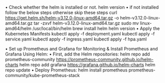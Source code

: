 •	Check whether the helm is installed or not.
helm version
•	if not installed follow the below steps otherwise skip these steps
curl https://get.helm.sh/helm-v3.12.0-linux-amd64.tar.gz -o helm-v3.12.0-linux-amd64.tar.gz
tar -zxvf helm-v3.12.0-linux-amd64.tar.gz
sudo mv linux-amd64/helm /usr/local/bin/helm
brew install helm
helm version
•	Apply the Kubernetes Manifests
kubectl apply -f deployment.yaml
kubectl apply -f service.yaml
kubectl apply -f ingress.yaml
kubectl apply -f hpa.yaml

•	Set up Prometheus and Grafana for Monitoring & Install Prometheus and Grafana Using Helm:
•	First, add the Helm repositories:
helm repo add prometheus-community https://prometheus-community.github.io/helm-charts
helm repo add grafana https://grafana.github.io/helm-charts
helm repo update
•	Deploy Prometheus:
helm install prometheus prometheus-community/kube-prometheus-stack


